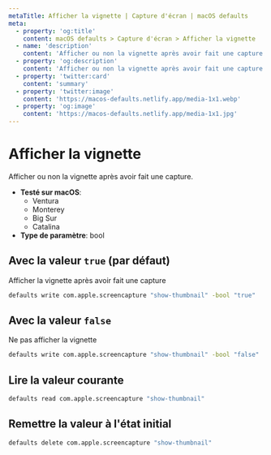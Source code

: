 ```yaml
---
metaTitle: Afficher la vignette | Capture d'écran | macOS defaults
meta:
  - property: 'og:title'
    content: macOS defaults > Capture d'écran > Afficher la vignette
  - name: 'description'
    content: 'Afficher ou non la vignette après avoir fait une capture.'
  - property: 'og:description'
    content: 'Afficher ou non la vignette après avoir fait une capture.'
  - property: 'twitter:card'
    content: 'summary'
  - property: 'twitter:image'
    content: 'https://macos-defaults.netlify.app/media-1x1.webp'
  - property: 'og:image'
    content: 'https://macos-defaults.netlify.app/media-1x1.jpg'
---
```


# Afficher la vignette

Afficher ou non la vignette après avoir fait une capture.

<!-- break lists -->

- **Testé sur macOS**:
  - Ventura
  - Monterey
  - Big Sur
  - Catalina
- **Type de paramètre**: bool

## Avec la valeur `true` (par défaut)

Afficher la vignette après avoir fait une capture

```bash
defaults write com.apple.screencapture "show-thumbnail" -bool "true"
```

## Avec la valeur `false`

Ne pas afficher la vignette

```bash
defaults write com.apple.screencapture "show-thumbnail" -bool "false"
```

## Lire la valeur courante

```bash
defaults read com.apple.screencapture "show-thumbnail"
```

## Remettre la valeur à l'état initial

```bash
defaults delete com.apple.screencapture "show-thumbnail"
```
